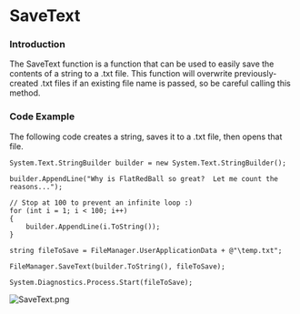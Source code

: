# SaveText

### Introduction

The SaveText function is a function that can be used to easily save the contents of a string to a .txt file. This function will overwrite previously-created .txt files if an existing file name is passed, so be careful calling this method.

### Code Example

The following code creates a string, saves it to a .txt file, then opens that file.

```
System.Text.StringBuilder builder = new System.Text.StringBuilder();

builder.AppendLine("Why is FlatRedBall so great?  Let me count the reasons...");

// Stop at 100 to prevent an infinite loop :)
for (int i = 1; i < 100; i++)
{
    builder.AppendLine(i.ToString());
}

string fileToSave = FileManager.UserApplicationData + @"\temp.txt";

FileManager.SaveText(builder.ToString(), fileToSave);

System.Diagnostics.Process.Start(fileToSave);
```

![SaveText.png](../../../../.gitbook/assets/migrated\_media-SaveText.png)
